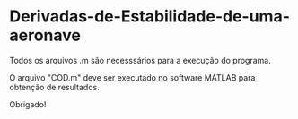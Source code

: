 # Derivadas-de-Estabilidade-de-uma-aeronave

Todos os arquivos .m são necesssários para a execução do programa.

O arquivo "COD.m" deve ser executado no software MATLAB para obtenção de resultados.

Obrigado!
